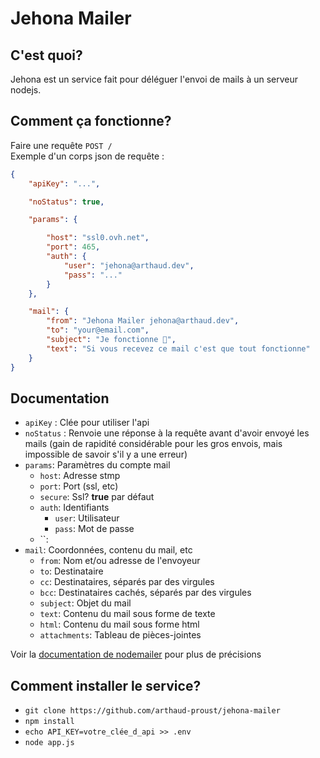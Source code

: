 # Jehona Mailer 

## C'est quoi?
Jehona est un service fait pour déléguer l'envoi de mails à un serveur nodejs.

## Comment ça fonctionne?

Faire une requête `POST /`  
Exemple d'un corps json de requête :
```json
{
    "apiKey": "...",

    "noStatus": true,

    "params": {

        "host": "ssl0.ovh.net",
        "port": 465,
        "auth": {
            "user": "jehona@arthaud.dev",
            "pass": "..."
        }
    },

    "mail": {
        "from": "Jehona Mailer jehona@arthaud.dev",
        "to": "your@email.com",
        "subject": "Je fonctionne 🎉",
        "text": "Si vous recevez ce mail c'est que tout fonctionne"
    }
}
```

## Documentation
- `apiKey` : Clée pour utiliser l'api 
- `noStatus` : Renvoie une réponse à la requête avant d'avoir envoyé les mails (gain de rapidité considérable pour les gros envois, mais impossible de savoir s'il y a une erreur)
- `params`: Paramètres du compte mail
    - `host`: Adresse stmp
    - `port`: Port (ssl, etc)
    - `secure`: Ssl? **true** par défaut
    - `auth`: Identifiants
        - `user`: Utilisateur
        - `pass`: Mot de passe
    - ``:
- `mail`: Coordonnées, contenu du mail, etc
    - `from`: Nom et/ou adresse de l'envoyeur
    - `to`: Destinataire
    - `cc`: Destinataires, séparés par des virgules
    - `bcc`: Destinataires cachés, séparés par des virgules
    - `subject`: Objet du mail
    - `text`: Contenu du mail sous forme de texte
    - `html`: Contenu du mail sous forme html
    - `attachments`: Tableau de pièces-jointes

Voir la [documentation de nodemailer](https://nodemailer.com/about/) pour plus de précisions

## Comment installer le service?
- `git clone https://github.com/arthaud-proust/jehona-mailer`
- `npm install`
- `echo API_KEY=votre_clée_d_api >> .env`
- `node app.js`